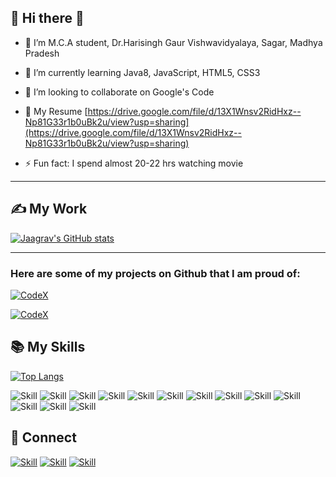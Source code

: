 ## 🧔  Hi there 👋

- 🔭 I’m M.C.A student, Dr.Harisingh Gaur Vishwavidyalaya, Sagar, Madhya Pradesh

- 🌱 I’m currently learning Java8, JavaScript, HTML5, CSS3

- 👯 I’m looking to collaborate on Google's Code

- 📄 My Resume [https://drive.google.com/file/d/13X1Wnsv2RidHxz--Np81G33r1b0uBk2u/view?usp=sharing](https://drive.google.com/file/d/13X1Wnsv2RidHxz--Np81G33r1b0uBk2u/view?usp=sharing)

- ⚡️ Fun fact: I spend almost 20-22 hrs watching movie

<hr>

## ✍️ My Work


[![Jaagrav's GitHub stats](https://github-readme-stats.vercel.app/api?username=vippsrai&show_icons=true&theme=dark)](https://github.com/vippsrai)

<hr>

### Here are some of my projects on Github that I am proud of:

[![CodeX](https://github-readme-stats.vercel.app/api/pin/?username=VippsRai&repo=HomeInventory)](https://github.com/VippsRai)


[![CodeX](https://github-readme-stats.vercel.app/api/pin/?username=VippsRai&repo=LoanAssistant)](https://github.com/VippsRai)

## 📚 My Skills

[![Top Langs](https://github-readme-stats.vercel.app/api/top-langs/?username=vippsrai&layout=compact&show_icons=true&theme=dark)](https://github.com/VippsRai/VippsRai)

![Skill](https://img.shields.io/badge/HTML5-E34F26?style=for-the-badge&logo=html5&logoColor=white)
![Skill](https://img.shields.io/badge/CSS3-1572B6?style=for-the-badge&logo=css3&logoColor=white)
![Skill](https://img.shields.io/badge/JavaScript-323330?style=for-the-badge&logo=javascript&logoColor=F7DF1E)
![Skill](https://img.shields.io/badge/Node.js-43853D?style=for-the-badge&logo=node.js&logoColor=white)
![Skill](https://img.shields.io/badge/npm-CB3837?style=for-the-badge&logo=npm&logoColor=white)
![Skill](https://img.shields.io/badge/Express.js-000000?style=for-the-badge&logo=express&logoColor=white)
![Skill](https://img.shields.io/badge/Java-ED8B00?style=for-the-badge&logo=java&logoColor=white)
![Skill](https://img.shields.io/badge/React-20232A?style=for-the-badge&logo=react&logoColor=61DAFB)
![Skill](https://img.shields.io/badge/React_Native-20232A?style=for-the-badge&logo=react&logoColor=61DAFB)
![Skill](https://img.shields.io/badge/jQuery-0769AD?style=for-the-badge&logo=jquery&logoColor=white)
![Skill](https://img.shields.io/badge/Git-F05032?style=for-the-badge&logo=git&logoColor=white)
![Skill](https://img.shields.io/badge/Visual_Studio_Code-0078D4?style=for-the-badge&logo=visual%20studio%20code&logoColor=white)
![Skill](https://img.shields.io/badge/Microsoft_Office-D83B01?style=for-the-badge&logo=microsoft-office&logoColor=white)

## 🤝 Connect

[![Skill](https://img.shields.io/badge/LinkedIn-0077B5?style=for-the-badge&logo=linkedin&logoColor=white)](https://www.linkedin.com/in/vippsrai)
[![Skill](https://img.shields.io/badge/Instagram-E4405F?style=for-the-badge&logo=instagram&logoColor=white)](https://www.instagram.com/vippsrai/)
[![Skill](https://img.shields.io/badge/GitHub-100000?style=for-the-badge&logo=github&logoColor=white)](https://github.com/vippsrai)
